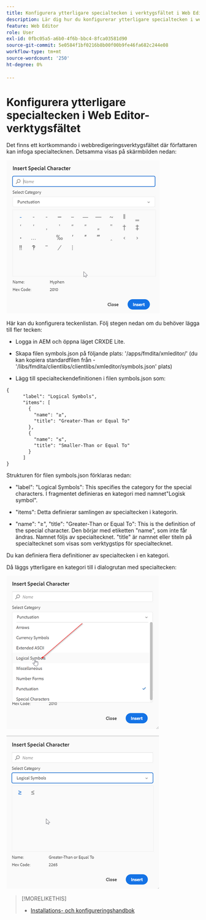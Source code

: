 ```yaml
---
title: Konfigurera ytterligare specialtecken i verktygsfältet i Web Editor
description: Lär dig hur du konfigurerar ytterligare specialtecken i webbredigeraren AEM stödlinjer.
feature: Web Editor
role: User
exl-id: 0fbc05a5-a6b0-4f6b-bbc4-8fca03581d90
source-git-commit: 5e0584f1bf0216b8b00f00b9fe46fa682c244e08
workflow-type: tm+mt
source-wordcount: '250'
ht-degree: 0%

---
```


# Konfigurera ytterligare specialtecken i Web Editor-verktygsfältet

Det finns ett kortkommando i webbredigeringsverktygsfältet där författaren kan infoga specialtecknen.
Detsamma visas på skärmbilden nedan:

![Specialtecken](assets/special-chars.png)


Här kan du konfigurera teckenlistan. Följ stegen nedan om du behöver lägga till fler tecken:

+ Logga in AEM och öppna läget CRXDE Lite.

+ Skapa filen symbols.json på följande plats: &#39;/apps/fmdita/xmleditor/&#39; (du kan kopiera standardfilen från - &#39;/libs/fmdita/clientlibs/clientlibs/xmleditor/symbols.json&#39; plats)

+ Lägg till specialteckendefinitionen i filen symbols.json som:

```
{
      "label": "Logical Symbols",
      "items": [
        {
          "name": "≥",
          "title": "Greater-Than or Equal To"
        },
        {
          "name": "≤",
          "title": "Smaller-Than or Equal To"
        }
      ]
}
```

Strukturen för filen symbols.json förklaras nedan:

+ &quot;label&quot;: &quot;Logical Symbols&quot;: This specifies the category for the special characters. I fragmentet definieras en kategori med namnet&quot;Logisk symbol&quot;.

+ &quot;items&quot;: Detta definierar samlingen av specialtecken i kategorin.

+ &quot;name&quot;: &quot;≥&quot;, &quot;title&quot;: &quot;Greater-Than or Equal To&quot;: This is the definition of the special character. Den börjar med etiketten &quot;name&quot;, som inte får ändras. Namnet följs av specialtecknet. &quot;title&quot; är namnet eller titeln på specialtecknet som visas som verktygstips för specialtecknet.

Du kan definiera flera definitioner av specialtecken i en kategori.

Då läggs ytterligare en kategori till i dialogrutan med specialtecken:

![Specialsymbolkategori](assets/special-char-category.png)

![Infoga specialtecken](assets/insert-special-char.png)

>[!MORELIKETHIS]
>
>+ [Installations- och konfigureringshandbok](https://helpx.adobe.com/content/dam/help/en/xml-documentation-solution/3-6/XML-Documentation-for-Adobe-Experience-Manager_Installation-Configuration-Guide_EN.pdf)
